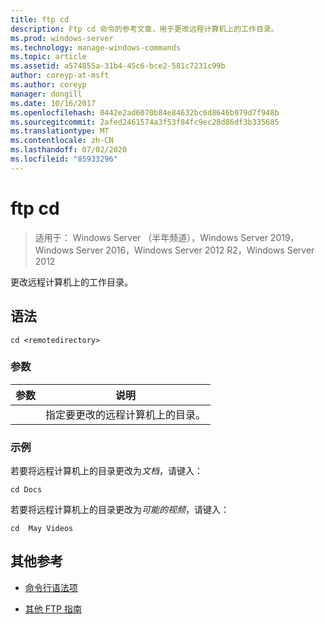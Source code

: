 ```yaml
---
title: ftp cd
description: Ftp cd 命令的参考文章，用于更改远程计算机上的工作目录。
ms.prod: windows-server
ms.technology: manage-windows-commands
ms.topic: article
ms.assetid: a574855a-31b4-45c6-bce2-581c7231c99b
author: coreyp-at-msft
ms.author: coreyp
manager: dongill
ms.date: 10/16/2017
ms.openlocfilehash: 0442e2ad6070b84e84632bc6d8646b979d7f948b
ms.sourcegitcommit: 2afed2461574a3f53f84fc9ec28d86df3b335685
ms.translationtype: MT
ms.contentlocale: zh-CN
ms.lasthandoff: 07/02/2020
ms.locfileid: "85933296"
---
```

# <a name="ftp-cd"></a>ftp cd

> 适用于： Windows Server （半年频道），Windows Server 2019，Windows Server 2016，Windows Server 2012 R2，Windows Server 2012

更改远程计算机上的工作目录。

## <a name="syntax"></a>语法

```
cd <remotedirectory>
```

### <a name="parameters"></a>参数

| 参数 | 说明 |
| --------- | ----------- |
| <remotedirectory> | 指定要更改的远程计算机上的目录。 |

### <a name="examples"></a>示例

若要将远程计算机上的目录更改为*文档*，请键入：

```
cd Docs
```

若要将远程计算机上的目录更改为*可能的视频*，请键入：

```
cd  May Videos
```

## <a name="additional-references"></a>其他参考

- [命令行语法项](command-line-syntax-key.md)

- [其他 FTP 指南](https://docs.microsoft.com/previous-versions/orphan-topics/ws.10/cc756013(v=ws.10))
